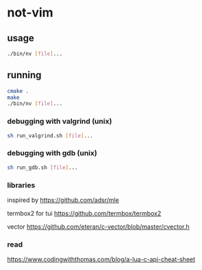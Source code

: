 # not-vim
## usage
```sh
./bin/nv [file]...
```
## running
```sh
cmake .
make
./bin/nv [file]...
```
### debugging with valgrind (unix)
```sh
sh run_valgrind.sh [file]...
```
### debugging with gdb (unix)
```sh
sh run_gdb.sh [file]...
```
### libraries
inspired by
https://github.com/adsr/mle

termbox2 for tui
https://github.com/termbox/termbox2

vector
https://github.com/eteran/c-vector/blob/master/cvector.h

### read
https://www.codingwiththomas.com/blog/a-lua-c-api-cheat-sheet
